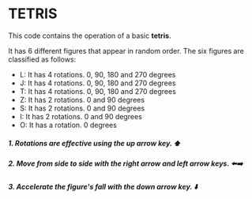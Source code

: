 # TETRIS

This code contains the operation of a basic **tetris**.

It has 6 different figures that appear in random order. The six figures are classified as follows:

   - L: It has 4 rotations. 0, 90, 180 and 270 degrees
   - J: It has 4 rotations. 0, 90, 180 and 270 degrees
   - T: It has 4 rotations. 0, 90, 180 and 270 degrees
   - Z: It has 2 rotations. 0 and 90 degrees
   - S: It has 2 rotations. 0 and 90 degrees
   - I: It has 2 rotations. 0 and 90 degrees
   - O: It has a rotation. 0 degrees

##### 1. Rotations are effective using the up arrow key. ⬆️
##### 2. Move from side to side with the right arrow and left arrow keys. ⬅️➡️
##### 3. Accelerate the figure's fall with the down arrow key. ⬇️
